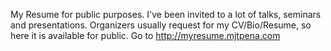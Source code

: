 My Resume for public purposes. I've been invited to a lot of talks, seminars and presentations. Organizers usually request for my CV/Bio/Resume, so here it is available for public.
Go to http://myresume.mjtpena.com
